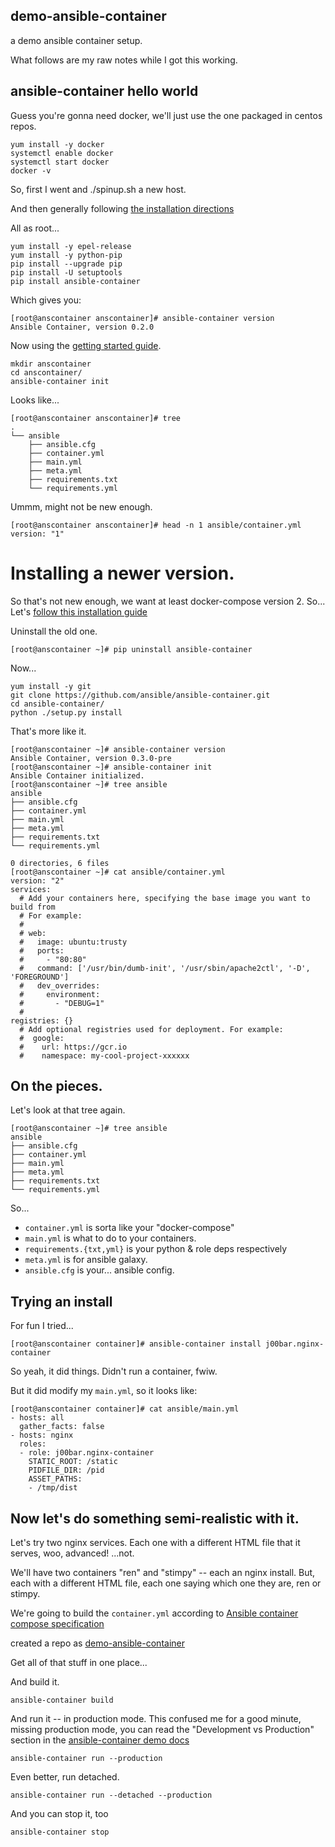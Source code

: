## demo-ansible-container

a demo ansible container setup.

What follows are my raw notes while I got this working.

## ansible-container hello world

Guess you're gonna need docker, we'll just use the one packaged in centos repos.

```
yum install -y docker
systemctl enable docker
systemctl start docker
docker -v
```

So, first I went and ./spinup.sh a new host.

And then generally following [the installation directions](https://github.com/ansible/ansible-container#installing)

All as root...

```
yum install -y epel-release
yum install -y python-pip
pip install --upgrade pip
pip install -U setuptools
pip install ansible-container
```

Which gives you:

```
[root@anscontainer anscontainer]# ansible-container version
Ansible Container, version 0.2.0
```

Now using the [getting started guide](http://docs.ansible.com/ansible-container/getting_started.html).

```
mkdir anscontainer
cd anscontainer/
ansible-container init
```

Looks like...

```
[root@anscontainer anscontainer]# tree
.
└── ansible
    ├── ansible.cfg
    ├── container.yml
    ├── main.yml
    ├── meta.yml
    ├── requirements.txt
    └── requirements.yml
```

Ummm, might not be new enough.

```
[root@anscontainer anscontainer]# head -n 1 ansible/container.yml 
version: "1"
```

# Installing a newer version.

So that's not new enough, we want at least docker-compose version 2. So... Let's [follow this installation guide](https://docs.ansible.com/ansible-container/installation.html)

Uninstall the old one.

    [root@anscontainer ~]# pip uninstall ansible-container

Now... 

```
yum install -y git
git clone https://github.com/ansible/ansible-container.git
cd ansible-container/
python ./setup.py install
```

That's more like it.

```
[root@anscontainer ~]# ansible-container version
Ansible Container, version 0.3.0-pre
[root@anscontainer ~]# ansible-container init
Ansible Container initialized.
[root@anscontainer ~]# tree ansible
ansible
├── ansible.cfg
├── container.yml
├── main.yml
├── meta.yml
├── requirements.txt
└── requirements.yml

0 directories, 6 files
[root@anscontainer ~]# cat ansible/container.yml 
version: "2"
services:
  # Add your containers here, specifying the base image you want to build from
  # For example:
  #
  # web:
  #   image: ubuntu:trusty
  #   ports:
  #     - "80:80"
  #   command: ['/usr/bin/dumb-init', '/usr/sbin/apache2ctl', '-D', 'FOREGROUND']
  #   dev_overrides:
  #     environment:
  #       - "DEBUG=1"
  #
registries: {}
  # Add optional registries used for deployment. For example:
  #  google:
  #    url: https://gcr.io
  #    namespace: my-cool-project-xxxxxx  
```

## On the pieces.

Let's look at that tree again.

```
[root@anscontainer ~]# tree ansible
ansible
├── ansible.cfg
├── container.yml
├── main.yml
├── meta.yml
├── requirements.txt
└── requirements.yml
```

So...

* `container.yml` is sorta like your "docker-compose"
* `main.yml` is what to do to your containers.
* `requirements.{txt,yml}` is your python & role deps respectively
* `meta.yml` is for ansible galaxy.
* `ansible.cfg` is your... ansible config.

## Trying an install

For fun I tried...

```
[root@anscontainer container]# ansible-container install j00bar.nginx-container
```

So yeah, it did things. Didn't run a container, fwiw.

But it did modify my `main.yml`, so it looks like:

```
[root@anscontainer container]# cat ansible/main.yml 
- hosts: all
  gather_facts: false
- hosts: nginx
  roles:
  - role: j00bar.nginx-container
    STATIC_ROOT: /static
    PIDFILE_DIR: /pid
    ASSET_PATHS:
    - /tmp/dist
```

## Now let's do something semi-realistic with it.

Let's try two nginx services. Each one with a different HTML file that it serves, woo, advanced! ...not.

We'll have two containers "ren" and "stimpy" -- each an nginx install. But, each with a different HTML file, each one saying which one they are, ren or stimpy.

We're going to build the `container.yml` according to [Ansible container compose specification](http://docs.ansible.com/ansible-container/container_yml/reference.html)

created a repo as [demo-ansible-container](https://github.com/dougbtv/demo-ansible-container)

Get all of that stuff in one place...

And build it.

```
ansible-container build
```

And run it -- in production mode. This confused me for a good minute, missing production mode, you can read the "Development vs Production" section in the [ansible-container demo docs](https://ansible.github.io/ansible-container-demo/)

```
ansible-container run --production
```


Even better, run detached.

```
ansible-container run --detached --production
```

And you can stop it, too

```
ansible-container stop
```

